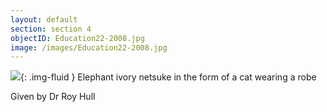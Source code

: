 ```yaml
---
layout: default
section: section 4
objectID: Education22-2008.jpg
image: /images/Education22-2008.jpg
---
```

![]({{site.baseurl}}/images/Education22-2008.jpg){: .img-fluid }
Elephant ivory netsuke in the form of a cat wearing a robe

Given by Dr Roy Hull

